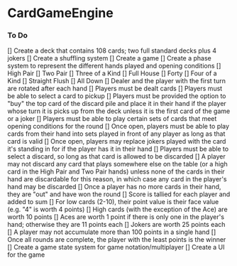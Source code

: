 # CardGameEngine

### To Do
[] Create a deck that contains 108 cards; two full standard decks plus 4 jokers
[] Create a shuffling system
[] Create a game
    [] Create a phase system to represent the different hands played and opening conditions
        [] High Pair
        [] Two Pair
        [] Three of a Kind
        [] Full House
        [] Forty
        [] Four of a Kind
        [] Straight Flush
        [] All Down
    [] Dealer and the player with the first turn are rotated after each hand
    [] Players must be dealt cards
    [] Players must be able to select a card to pickup
        [] Players must be provided the option to "buy" the top card of the discard pile and place it in their hand if the player whose turn it is picks up from the deck unless it is the first card of the game or a joker
    [] Players must be able to play certain sets of cards that meet opening conditions for the round
        [] Once open, players must be able to play cards from their hand into sets played in front of any player as long as that card is valid
        [] Once open, players may replace jokers played with the card it's standing in for if the player has it in their hand
    [] Players must be able to select a discard, so long as that card is allowed to be discarded
        [] A player may not discard any card that plays somewhere else on the table (or a high card in the High Pair and Two Pair hands) unless none of the cards in their hand are discardable for this reason, in which case any card in the player's hand may be discarded
    [] Once a player has no more cards in their hand, they are "out" and have won the round
    [] Score is tallied for each player and added to sum
        [] For low cards (2-10), their point value is their face value (e.g. "4" is worth 4 points)
        [] High cards (with the exception of the Ace) are worth 10 points
        [] Aces are worth 1 point if there is only one in the player's hand; otherwise they are 11 points each
        [] Jokers are worth 25 points each
        [] A player may not accumulate more than 100 points in a single hand
    [] Once all rounds are complete, the player with the least points is the winner
[] Create a game state system for game notation/multiplayer
[] Create a UI for the game